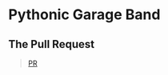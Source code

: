 # Pythonic Garage Band

## The Pull Request

> [PR](https://github.com/Mustfa1999/pythonic-garage-band/pull/1)
